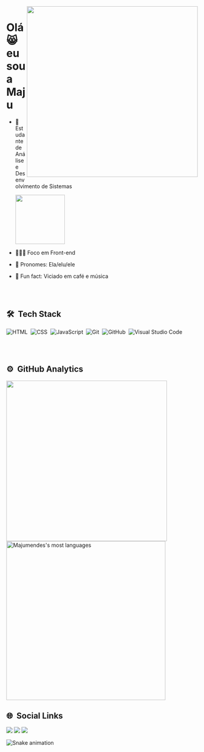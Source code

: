 <img align="right" height="450em" src="https://raw.githubusercontent.com/gist/Majumendes/3adb4aea663b252534cd8654491a9bac/raw/de5872301737ee8a237d3554a6d3dfdbc8c2adca/githubcard.svg"/>
<h1 align="left"> Olá 😸 eu sou a Maju </h1>

- 🧠 Estudante de Análise e Desenvolvimento de Sistemas 

     <img aligh="right"  height="130em"   src="https://camo.githubusercontent.com/6a52cf8c4b410cdd649e607028bb0587c6bdeb126ade8d3b7e12ac7dc2235014/68747470733a2f2f692e67697068792e636f6d2f6d656469612f53335065354e5a71676d4538546c334e49352f67697068792d646f776e73697a65642d6c617267652e676966">
                                                             
- 👨🏻‍💻 Foco em Front-end

- 🦄 Pronomes: Ela/elu/ele

- 🦕 Fun fact: Viciado em café e música

<br><br>

## 🛠 &nbsp;Tech Stack

![HTML](https://img.shields.io/badge/-HTML-05122A?style=flat&logo=HTML5)&nbsp;
![CSS](https://img.shields.io/badge/-CSS-05122A?style=flat&logo=CSS3&logoColor=1572B6)&nbsp;
![JavaScript](https://img.shields.io/badge/-JavaScript-05122A?style=flat&logo=javascript)&nbsp;
![Git](https://img.shields.io/badge/-Git-05122A?style=flat&logo=git)&nbsp;
![GitHub](https://img.shields.io/badge/-GitHub-05122A?style=flat&logo=github)&nbsp;
![Visual Studio Code](https://img.shields.io/badge/-Visual%20Studio%20Code-05122A?style=flat&logo=visual-studio-code&logoColor=007ACC)&nbsp;

<br><br>

## ⚙️ &nbsp;GitHub Analytics

<div align="left">
<img width="423em" src="https://github-readme-stats.vercel.app/api?username=Majumendes&show_icons=true&theme=tokyonight&include_all_commits=true&count_private=true"/>
<img width="419em" src="https://github-readme-stats.vercel.app/api/top-langs/?username=Majumendes&layout=compact&langs_count=7&theme=tokyonight" alt="Majumendes's most languages"/>
</div>

## 🌐 &nbsp;Social Links

 <div>
  <a href="https://www.linkedin.com/in/maria-julia-mendes/" target="_blank"><img src="https://img.shields.io/badge/-LinkedIn-%230077B5?style=for-the-badge&logo=linkedin&logoColor=white" target="_blank"></a> 
    <a href="https://www.instagram.com/majutrash/" target="_blank"><img src="https://img.shields.io/badge/-Instagram-%23E4405F?style=for-the-badge&logo=instagram&logoColor=white" target="_blank"></a>
  <a href = "mailto:maju.mnd@gmail.com"><img src="https://img.shields.io/badge/-Gmail-%23333?style=for-the-badge&logo=gmail&logoColor=white" target="_blank"></a>
 </div>
 
![Snake animation](https://github.com/Majumendes/Majumendes/blob/output/github-contribution-grid-snake.svg)




